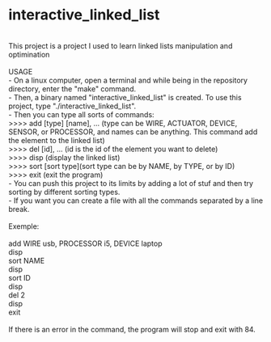 # interactive_linked_list
\
This project is a project I used to learn linked lists manipulation and optimination\
\
USAGE\
    - On a linux computer, open a terminal and while being in the repository directory, enter the "make" command.\
    - Then, a binary named "interactive_linked_list" is created. To use this project, type "./interactive_linked_list".\
    - Then you can type all sorts of commands:\
    >>>> add [type] [name], ... (type can be WIRE, ACTUATOR, DEVICE, SENSOR, or PROCESSOR, and names can be anything. This command add the element to the linked list)\
    >>>> del [id], ... (id is the id of the element you want to delete)\
    >>>> disp (display the linked list)\
    >>>> sort [sort type](sort type can be by NAME, by TYPE, or by ID)\
    >>>> exit (exit the program)\
    - You can push this project to its limits by adding a lot of stuf and then try sorting by different sorting types.\
    - If you want you can create a file with all the commands separated by a line break.\
\
    Exemple:\
\
    add WIRE usb, PROCESSOR i5, DEVICE laptop\
    disp\
    sort NAME\
    disp\
    sort ID\
    disp\
    del 2\
    disp\
    exit\
\
    If there is an error in the command, the program will stop and exit with 84.
